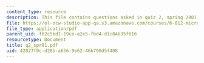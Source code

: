 ```yaml
---
content_type: resource
description: This file contains questions asked in quiz 2, spring 2001.
file: https://ol-ocw-studio-app-qa.s3.amazonaws.com/courses/6-012-microelectronic-devices-and-circuits-fall-2005/42827f0cd28ba6569e6246b790d5f408_q2_spr01.pdf
file_type: application/pdf
parent_uid: f62c5bd1-19ce-a2e5-fbd4-d1c84b35f616
resourcetype: Document
title: q2_spr01.pdf
uid: 42827f0c-d28b-a656-9e62-46b790d5f408
---
```

